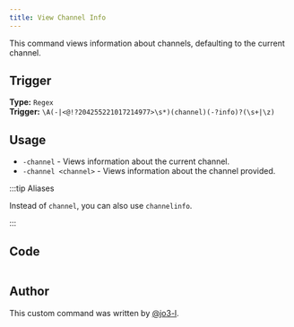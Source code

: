 ```yaml
---
title: View Channel Info
---
```


This command views information about channels, defaulting to the current channel.

## Trigger

**Type:** `Regex`<br />
**Trigger:** `\A(-|<@!?204255221017214977>\s*)(channel)(-?info)?(\s+|\z)`

## Usage

- `-channel` - Views information about the current channel.
- `-channel <channel>` - Views information about the channel provided.

:::tip Aliases

Instead of `channel`, you can also use `channelinfo`.

:::

## Code

```go file=../../../src/info/channel.go.tmpl

```

## Author

This custom command was written by [@jo3-l](https://github.com/jo3-l).
